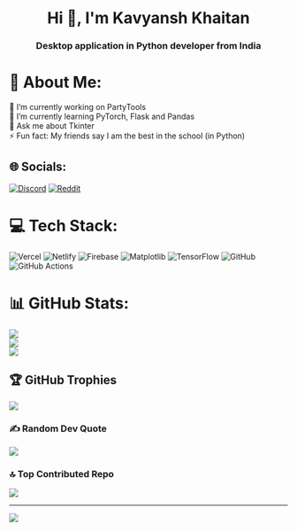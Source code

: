 <h1 align="center">Hi 👋, I'm Kavyansh Khaitan</h1>
<h3 align="center">Desktop application in Python developer from India</h3>


# 💫 About Me:
🔭 I’m currently working on PartyTools<br>
🌱 I’m currently learning PyTorch, Flask and Pandas<br>
💬 Ask me about Tkinter<br>
⚡ Fun fact: My friends say I am the best in the school (in Python)<br>


## 🌐 Socials:
[![Discord](https://img.shields.io/badge/Discord-%237289DA.svg?logo=discord&logoColor=white)](https://discord.gg/781473856987725844) [![Reddit](https://img.shields.io/badge/Reddit-%23FF4500.svg?logo=Reddit&logoColor=white)](https://reddit.com/user/KavyanshKhaitan2) 

# 💻 Tech Stack:
![Vercel](https://img.shields.io/badge/vercel-%23000000.svg?style=for-the-badge&logo=vercel&logoColor=white) ![Netlify](https://img.shields.io/badge/netlify-%23000000.svg?style=for-the-badge&logo=netlify&logoColor=#00C7B7) ![Firebase](https://img.shields.io/badge/firebase-%23039BE5.svg?style=for-the-badge&logo=firebase) ![Matplotlib](https://img.shields.io/badge/Matplotlib-%23ffffff.svg?style=for-the-badge&logo=Matplotlib&logoColor=black) ![TensorFlow](https://img.shields.io/badge/TensorFlow-%23FF6F00.svg?style=for-the-badge&logo=TensorFlow&logoColor=white) ![GitHub](https://img.shields.io/badge/github-%23121011.svg?style=for-the-badge&logo=github&logoColor=white) ![GitHub Actions](https://img.shields.io/badge/github%20actions-%232671E5.svg?style=for-the-badge&logo=githubactions&logoColor=white)
# 📊 GitHub Stats:
![](https://github-readme-stats.vercel.app/api?username=KavyanshKhaitan2&theme=radical&hide_border=false&include_all_commits=true&count_private=true)<br/>
![](https://nirzak-streak-stats.vercel.app/?user=KavyanshKhaitan2&theme=radical&hide_border=false)<br/>
![](https://github-readme-stats.vercel.app/api/top-langs/?username=KavyanshKhaitan2&theme=radical&hide_border=false&include_all_commits=true&count_private=true&layout=compact)

## 🏆 GitHub Trophies
![](https://github-profile-trophy.vercel.app/?username=KavyanshKhaitan2&theme=radical&no-frame=false&no-bg=false&margin-w=4)

### ✍️ Random Dev Quote
![](https://quotes-github-readme.vercel.app/api?type=horizontal&theme=radical)

### 🔝 Top Contributed Repo
![](https://github-contributor-stats.vercel.app/api?username=KavyanshKhaitan2&limit=5&theme=radical&combine_all_yearly_contributions=true)

---
[![](https://visitcount.itsvg.in/api?id=KavyanshKhaitan2&icon=0&color=0)](https://visitcount.itsvg.in)

<!-- Proudly created with GPRM ( https://gprm.itsvg.in ) -->
